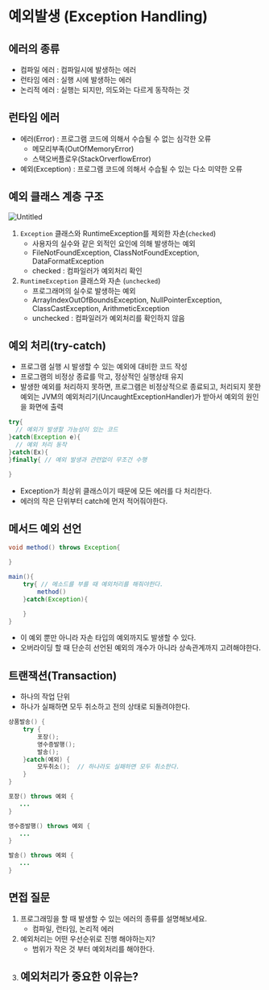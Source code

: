 # 예외발생 (Exception Handling)

## 에러의 종류

- 컴파일 에러 : 컴파일시에 발생하는 에러
- 런타임 에러 : 실행 시에 발생하는 에러
- 논리적 에러 : 실행는 되지만, 의도와는 다르게 동작하는 것

## 런타임 에러

- 에러(Error) : 프로그램 코드에 의해서 수습될 수 없는 심각한 오류
  - 메모리부족(OutOfMemoryError)
  - 스택오버플로우(StackOrverflowError)
- 예외(Exception) : 프로그램 코드에 의해서 수습될 수 있는 다소 미약한 오류

## **예외 클래스 계층 구조**

![Untitled](https://s3-us-west-2.amazonaws.com/secure.notion-static.com/100b56fd-912b-4dd5-913e-a2b345559cd5/Untitled.png)

1. `Exception` 클래스와 RuntimeException를 제외한 자손(`checked`)
   - 사용자의 실수와 같은 외적인 요인에 의해 발생하는 예외
   - FileNotFoundException, ClassNotFoundException, DataFormatException
   - checked : 컴파일러가 예외처리 확인
2. `RuntimeException` 클래스와 자손 (`unchecked`)
   - 프로그래머의 실수로 발생하는 예외
   - ArrayIndexOutOfBoundsException, NullPointerException, ClassCastException, ArithmeticException
   - unchecked : 컴파일러가 예외처리를 확인하지 않음

## **예외 처리(try-catch)**

- 프로그램 실행 시 발생할 수 있는 예외에 대비한 코드 작성
- 프로그램의 비정상 종료를 막고, 정상적인 실행상태 유지
- 발생한 예외를 처리하지 못하면, 프로그램은 비정상적으로 종료되고, 처리되지 못한 예외는 JVM의 예외처리기(UncaughtExceptionHandler)가 받아서 예외의 원인을 화면에 출력

```java
try{
  // 예외가 발생할 가능성이 있는 코드 
}catch(Exception e){
  // 예외 처리 동작
}catch(Ex){
}finally{ // 예외 발생과 관련없이 무조건 수행

}
```

- Exception가 최상위 클래스이기 때문에 모든 에러를 다 처리한다.
- 에러의 작은 단위부터 catch에 먼저 적어줘야한다.

## **메서드 예외 선언**

```java
void method() throws Exception{

}

main(){
    try{ // 메소드를 부를 때 예외처리를 해줘야한다.
        method()
    }catch(Exception){

    }
}
```

- 이 예외 뿐만 아니라 자손 타입의 예외까지도 발생할 수 있다.
- 오버라이딩 할 때 단순히 선언된 예외의 개수가 아니라 상속관계까지 고려해야한다.

## **트랜잭션(Transaction)**

- 하나의 작업 단위
- 하나가 실패하면 모두 취소하고 전의 상태로 되돌려야한다.

```java
상품발송() {
    try {
        포장();
        영수증발행();
        발송();
    }catch(예외) {
        모두취소();  // 하나라도 실패하면 모두 취소한다.
    }
}

포장() throws 예외 {
   ...
}

영수증발행() throws 예외 {
   ...
}

발송() throws 예외 {
   ...
}
```

## **면접 질문**

1. 프로그래밍을 할 때 발생할 수 있는 에러의 종류를 설명해보세요.
   - 컴파일, 런타임, 논리적 에러
2. 예외처리는 어떤 우선순위로 진행 해야하는지?
   - 범위가 작은 것 부터 예외처리를 해야한다.
3. ## 예외처리가 중요한 이유는?
